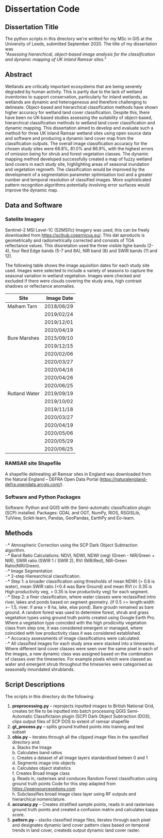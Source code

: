 # Dissertation Code

## Dissertation Title
The python scripts in this directory we're writted for my MSc in GIS at the University of Leeds, submitted September 2020. The title of my dissertation was  
*"Assessing hierarchical, object-based image analysis for the classification and dynamic mapping of UK inland Ramsar sites."*

## Abstract
Wetlands are critically important ecosystems that are being severely degraded by human activity. This is partly due to the lack of wetland inventories to support conservation, particularly for inland wetlands, as wetlands are dynamic and heterogeneous and therefore challenging to delineate. Object-based and hierarchical classification methods have shown higher accuracy for wetland land cover classification. Despite this, there have been no UK-based studies assessing the suitability of object-based, hierarchical classification methods to wetland land cover classification and dynamic mapping. This dissertation aimed to develop and evaluate such a method for three UK inland Ramsar wetland sites using open source data and software and producing a dynamic land cover map from the classification outputs. The overall image classification accuracy for the chosen study sites were 66.8%, 81.0% and 86.9%, with the highest errors of omission being for shrub and forest vegetation classes. The dynamic mapping method developed successfully created a map of fuzzy wetland land covers in each study site, highlighting areas of seasonal inundation and vegetation regrowth. The classification would be improved by the development of a segmentation parameter optimisation tool and a greater number and temporal resolution of classified images. More sophisticated pattern recognition algorithms potentially involving error surfaces would improve the dynamic map.

## Data and Software
### Satelite Imagery
Sentinel-2 MSI Level-1C (S2MSI1c) Imagery was used, this can be freely downloaded from https://scihub.copernicus.eu/. This dat aproducts is geometrically and radiometrically corrected and consists of TOA reflectance values. This dissretation used the three visible lighe bands (2-4), four Red Edge bands (5-7 and 8A), NIR band (8) and SWIR bands (11 and 12).

The following table shows the image aquisition dates for each study site used. Images were selected to include a variety of seasons to capture the seasonal variation in wetland vegetation. Images were checked and excluded if there were clouds covering the study area, high contrast shadows or reflectance anomalies.

| Site        |Image Date   |  
|------------ |------------:|  
| Malham Tarn	| 2018/06/29  |   
| 	          | 2019/02/24  |   
|             | 2019/12/01  |   
|             | 2020/04/19  |   
| Bure Marshes| 2015/09/10  |   
| 	          | 2019/12/15  |   
| 	          | 2020/02/06  |   
| 	          | 2020/03/27  |   
| 	          | 2020/04/16  |   
| 	          | 2020/04/26  |   
| 	          | 2020/06/25  |   
| Rutland Water| 	2019/09/19|   
| 	          | 2019/10/02  |   
| 	          | 2019/11/18  |   
| 	          | 2020/03/27  |   
|           	| 2020/04/19  |   
|           	| 2020/05/06  |   
| 	          | 2020/05/29  |   
|           	| 2020/06/25  |   

### RAMSAR site Shapefile
A shapefile delineating all Ramsar sites in England was downloaded from the Natural England – DEFRA Open Data Portal (https://naturalengland-defra.opendata.arcgis.com/). 

### Software and Python Packages
Software: Python and QGIS with the Semi-automatic classification plugin (SCP) installed.
Packages: GDAL and OGT, NumPy, RIOS, RSGISLib, TuiView, Scikit-learn, Pandas, GeoPandas, EarthPy and Eo-learn.

## Methods
⋅⋅* Atmospheric Correction using the SCP Dark Object Subtraction algorithm.  
⋅⋅* Band Ratio Calculations: NDVI, NDWI, NDWI (veg) (Green - NIR/Green + NIR), SWIR ratio (SWIR 1 / SWIR 2), RVI (NIR/Red), NIR-Green Ratio(NIR/Green).  
⋅⋅* Image Segmentation   
⋅⋅* 2-step Hierearchical classification.  
  ⋅⋅* Step 1: a broader classification using thresholds of mean NDWI (> 0.6 is water), mean SWIR ratio (<0.4 was Bare Ground) and mean RVI (< 0.35 is High productivity veg, > 0.35 is low productivity veg) for each segment.  
  ⋅⋅* Step 2: a finer classification, where water classes were reclassified intro river, lakes and ponds based on segment geometry. (if 0.5 >= length:width >- 1.5, river. if area > 8 ha, lake, else pond). Bare groudn remained as bare ground. A random forest was used to determine forest, shrub and grass vegetation types using ground truth points created using Google Earth Pro. Where a vegetation type coincided with the high prodicvitiy vegetation class from step one, it was considered emergent or managed, where coincided with low productivity class it was considered established.  
⋅⋅* Accuracy assessments of image classifications were calculated.  
⋅⋅* All classified images for each study area were stacked into a timeseries. Where different land cover classes were seen over the same pixel in each of the images, a new dynamic class was assigned based on the combination of classes over the timeseries. For example pixels which were classed as water and emergent shrub throughout the timeseries were categorised as seasonally innundated shrublands.  

## Script Descriptions
The scripts in this directory do the following:
1. **preprocessing.py** – reprojects inputted images to British National Grid, creates txt file to be inputted into batch processing QGIS Semi-Automatic Classifictaion plugin (SCP) Dark Object Subtraction (DOS), clips output files of SCP DOS to extent of ramsar shapefile
2. **gt_process.py** – splits ground truthed points into training and test subset
3. **obia.py** – iterates through all the clipped image files in the specified directory and:  
  a. Stacks the Image  
  b. Calculates band ratios  
  c. Creates a dataset of all image layers standardised beteen 0 and 1  
  d. Segments image into objects  
  e. Calculates object statistics  
  f. Creates Broad Image class  
  g. Reads in, rasterises and conduces Random Forest classification using ground truth points Code for this step adapted from https://opensourceoptions.com  
  h. Subclassifies broad image class layer using RF outputs and hierarchical nomenclature.  
4. **accuracy.py** – Creates stratified sample points, reads in and rasterises ground truth points and created a confusion matrix and calculates kappa score.
5. **pattern.py** – stacks classified image files, iterates through each pixel and designates dynamic land cover pattern class based on temporal trends in land cover, createds output dynamic land cover raster.


